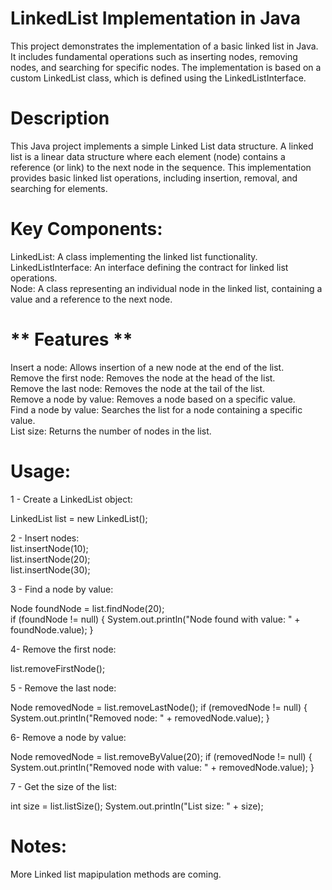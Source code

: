# **LinkedList Implementation in Java** <br>
This project demonstrates the implementation of a basic linked list in Java. It includes fundamental operations such as inserting nodes, removing nodes, and searching for specific nodes.
The implementation is based on a custom LinkedList class, which is defined using the LinkedListInterface.<br>

# **Description**<br>
This Java project implements a simple Linked List data structure. A linked list is a linear data structure where each element (node) contains a reference (or link) to the next node in the sequence. 
This implementation provides basic linked list operations, including insertion, removal, and searching for elements.<br>

# **Key Components:**<br>
LinkedList: A class implementing the linked list functionality.<br>
LinkedListInterface: An interface defining the contract for linked list operations.<br>
Node: A class representing an individual node in the linked list, containing a value and a reference to the next node.<br>
# ** Features ** <br>
Insert a node: Allows insertion of a new node at the end of the list.<br>
Remove the first node: Removes the node at the head of the list.<br>
Remove the last node: Removes the node at the tail of the list.<br>
Remove a node by value: Removes a node based on a specific value.<br>
Find a node by value: Searches the list for a node containing a specific value.<br>
List size: Returns the number of nodes in the list.<br>

# **Usage:** <br>
1 - Create a LinkedList object: <br>

LinkedList list = new LinkedList();<br>

2 - Insert nodes:<br>
list.insertNode(10);<br>
list.insertNode(20);<br>
list.insertNode(30);<br>

3 - Find a node by value:<br>

Node foundNode = list.findNode(20);<br>
if (foundNode != null) {
    System.out.println("Node found with value: " + foundNode.value);
}

4- Remove the first node:

list.removeFirstNode();

5 - Remove the last node:

Node removedNode = list.removeLastNode();
if (removedNode != null) {
    System.out.println("Removed node: " + removedNode.value);
}

6- Remove a node by value:

Node removedNode = list.removeByValue(20);
if (removedNode != null) {
    System.out.println("Removed node with value: " + removedNode.value);
}

7 - Get the size of the list:

int size = list.listSize();
System.out.println("List size: " + size);


# **Notes:**
More Linked list mapipulation methods are coming. 
